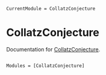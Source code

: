 ```@meta
CurrentModule = CollatzConjecture
```

# CollatzConjecture

Documentation for [CollatzConjecture](https://github.com/geekymode/CollatzConjecture.jl).

```@index
```

```@autodocs
Modules = [CollatzConjecture]
```
